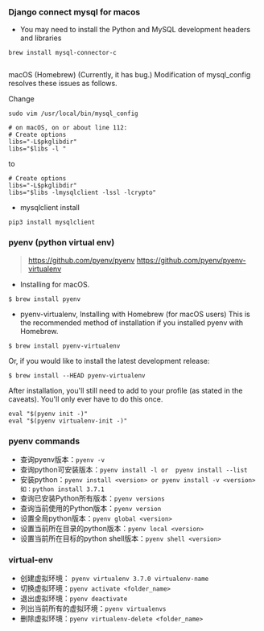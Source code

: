 ### Django connect mysql for macos

- You may need to install the Python and MySQL development headers and libraries
```
brew install mysql-connector-c


```
macOS (Homebrew) (Currently, it has bug.)
Modification of mysql_config resolves these issues as follows.

 Change
```
sudo vim /usr/local/bin/mysql_config 

# on macOS, on or about line 112:
# Create options
libs="-L$pkglibdir"
libs="$libs -l "
```
to 
``` 
# Create options
libs="-L$pkglibdir"
libs="$libs -lmysqlclient -lssl -lcrypto"
```

- mysqlclient install 
```
pip3 install mysqlclient
```

### pyenv (python virtual env)

>https://github.com/pyenv/pyenv
>https://github.com/pyenv/pyenv-virtualenv

- Installing  for macOS.
```
$ brew install pyenv
```
- pyenv-virtualenv, Installing with Homebrew (for macOS users)
This is the recommended method of installation if you installed pyenv with Homebrew.
```
$ brew install pyenv-virtualenv
```
Or, if you would like to install the latest development release:
```
$ brew install --HEAD pyenv-virtualenv

```
After installation, you'll still need to add to your profile (as stated in the caveats). You'll only ever have to do this once.
```
eval "$(pyenv init -)"
eval "$(pyenv virtualenv-init -)"
```
### pyenv commands
- 查询pyenv版本：`pyenv -v`
- 查询python可安装版本：`pyenv install -l or  pyenv install --list`
- 安装python：`pyenv install <version> or pyenv install -v <version> 如：python install 3.7.1`
- 查询已安装Python所有版本：`pyenv versions`
- 查询当前使用的Python版本：`pyenv version`
- 设置全局python版本：`pyenv global <version>`
- 设置当前所在目录的python版本：`pyenv local <version>`
- 设置当前所在目标的python shell版本：`pyenv shell <version>`
### virtual-env
- 创建虚拟环境：
 `pyenv virtualenv 3.7.0 virtualenv-name`
- 切换虚拟环境：`pyenv activate <folder_name>`
- 退出虚拟环境：`pyenv deactivate`
- 列出当前所有的虚拟环境：`pyenv virtualenvs`
- 删除虚拟环境：`pyenv virtualenv-delete <folder_name>`




